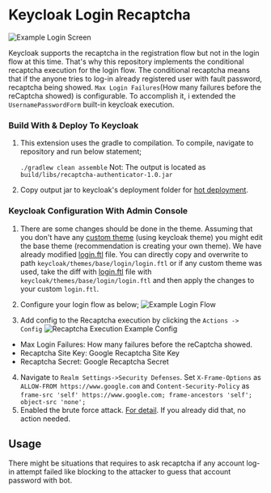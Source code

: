 
# Keycloak Login Recaptcha

![Example Login Screen](https://github.com/muhammedyalcin/keycloak-login-recaptcha-by-condition/blob/main/screenshots/login-sc.gif?raw=true)
 
Keycloak supports the recaptcha in the registration flow but not in the login flow at this time. That's why this repository implements the conditional recaptcha execution  for the login flow.  The conditional recaptcha means that if the anyone tries to log-in already registered user with fault password, recaptcha being showed. `Max Login Failures`(How many failures before the reCaptcha showed) is configurable. To accomplish it, i extended the `UsernamePasswordForm` built-in keycloak execution. 


### Build With & Deploy To Keycloak

 1. This extension uses the gradle to compilation. To compile, navigate to repository and run below statement;

    `./gradlew clean assemble`
Not: The output is located as `build/libs/recaptcha-authenticator-1.0.jar`
2.  Copy output jar to keycloak's deployment folder for [hot deployment](https://www.keycloak.org/docs/latest/server_development/#using-the-keycloak-deployer). 


### Keycloak Configuration With Admin Console

1. There are some changes should be done in the theme. Assuming that you don't have any [custom theme](https://www.keycloak.org/docs/latest/server_development/#_theme_selector) (using keycloak theme) you might  edit the base theme (recommendation is creating your own theme).  We have already modified [login.ftl](https://github.com/muhammedyalcin/keycloak-login-recaptcha-by-condition/blob/main/resources/login.ftl)  file. You can directly copy and overwrite to path `keycloak/themes/base/login/login.ftl` or if any custom theme was used, take the diff with [login.ftl](https://github.com/muhammedyalcin/keycloak-login-recaptcha-by-condition/blob/main/resources/login.ftl)  file with `keycloak/themes/base/login/login.ftl` and then apply the changes to your custom `login.ftl`. 
2. Configure your login flow as below;
![Example Login Flow](https://github.com/muhammedyalcin/keycloak-login-recaptcha-by-condition/blob/main/screenshots/loginflow.png?raw=true)

3. Add config to  the Recaptcha execution by clicking the `Actions -> Config` 
![Recaptcha Execution Example Config](https://github.com/muhammedyalcin/keycloak-login-recaptcha-by-condition/blob/main/screenshots/recaptchaconfig.png?raw=true)

- Max Login Failures: How many failures before the reCaptcha showed.
- Recaptcha Site Key: Google Recaptcha Site Key
- Recaptcha Secret: Google Recaptcha Secret

4.  Navigate to `Realm Settings->Security Defenses`. Set  `X-Frame-Options` as `ALLOW-FROM https://www.google.com` and `Content-Security-Policy` as `frame-src 'self' https://www.google.com; frame-ancestors 'self'; object-src 'none';`
5. Enabled the brute force attack. [For detail](https://github.com/keycloak/keycloak-documentation/blob/main/server_admin/topics/threat/brute-force.adoc). If you already did that, no action needed. 

## Usage

There might be situations that requires to ask recaptcha if any account log-in  attempt failed like blocking to the attacker to guess that account password with bot. 